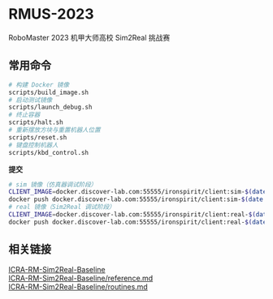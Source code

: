 # RMUS-2023
RoboMaster 2023 机甲大师高校 Sim2Real 挑战赛

## 常用命令
```bash
# 构建 Docker 镜像
scripts/build_image.sh
# 启动测试镜像
scripts/launch_debug.sh
# 终止容器
scripts/halt.sh
# 重新摆放方块与重置机器人位置
scripts/reset.sh
# 键盘控制机器人
scripts/kbd_control.sh
```

**提交**  

```bash
# sim 镜像（仿真器调试阶段）
CLIENT_IMAGE=docker.discover-lab.com:55555/ironspirit/client:sim-$(date +"%Y%m%d") bash scripts/build_image.sh
docker push docker.discover-lab.com:55555/ironspirit/client:sim-$(date +"%Y%m%d")
# real 镜像（Sim2Real 调试阶段）
CLIENT_IMAGE=docker.discover-lab.com:55555/ironspirit/client:real-$(date +"%Y%m%d") bash scripts/build_image.sh
docker push docker.discover-lab.com:55555/ironspirit/client:real-$(date +"%Y%m%d")
```

## 相关链接
[ICRA-RM-Sim2Real-Baseline](https://github.com/AIR-DISCOVER/ICRA-RM-Sim2real-Baseline)  
[ICRA-RM-Sim2Real-Baseline/reference.md](https://github.com/AIR-DISCOVER/ICRA-RM-Sim2Real-Baseline/blob/master/reference.md)  
[ICRA-RM-Sim2Real-Baseline/routines.md](https://github.com/AIR-DISCOVER/ICRA-RM-Sim2Real-Baseline/blob/master/routines.md)  
